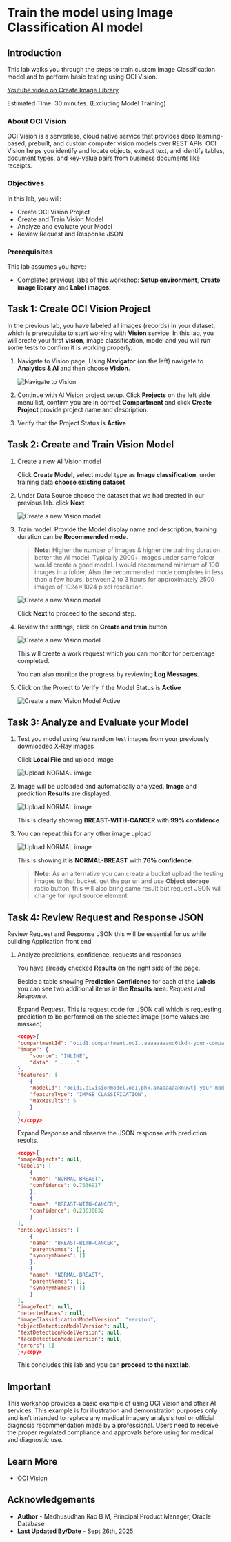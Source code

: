 # Train the model using Image Classification AI model

## Introduction

This lab walks you through the steps to train custom Image Classification model and to perform basic testing using OCI Vision.

[Youtube video on Create Image Library](youtube:Y3xsaFSwRmA:large)

Estimated Time: 30 minutes.  (Excluding Model Training)

### About OCI Vision

OCI Vision is a serverless, cloud native service that provides deep learning-based, prebuilt, and custom computer vision models over REST APIs. OCI Vision helps you identify and locate objects, extract text, and identify tables, document types, and key-value pairs from business documents like receipts.

### Objectives

In this lab, you will:
 
* Create OCI Vision Project
* Create and Train Vision Model
* Analyze and evaluate your Model
* Review Request and Response JSON

### Prerequisites

This lab assumes you have:

* Completed previous labs of this workshop: **Setup environment**, **Create image library** and **Label images**.

## Task 1: Create OCI Vision Project

In the previous lab, you have labeled all images (records) in your dataset, which is prerequisite to start working with **Vision** service. In this lab, you will create your first **vision**, image classification, model and you will run some tests to confirm it is working properly.

1. Navigate to Vision page, Using **Navigator** (on the left) navigate to **Analytics & AI** and then choose **Vision**.

    ![Navigate to Vision](images/vision-nav.png " ") 
    
 
2. Continue with AI Vision project setup. Click **Projects** on the left side menu list, confirm you are in correct **Compartment** and click **Create Project** provide project name and description.
 
3. Verify that the Project Status is **Active**
 
 
## Task 2: Create and Train Vision Model
 
1. Create a new AI Vision model
 
    Click **Create Model**, select model type as **Image classification**, under training data **choose existing dataset**

2. Under Data Source choose the dataset that we had created in our previous lab. click **Next**

    ![Create a new Vision model](images/select-data.png " ")

3. Train model. Provide the Model display name and description, training duration can be **Recommended mode**. 
    
    > **Note:** Higher the number of images & higher the training duration better the AI model. Typically 2000+ images under same folder would create a good model. I would recommend minimum of 100 images in a folder, Also the recommended mode completes in less than a few hours, between 2 to 3 hours for approximately 2500 images of 1024 × 1024 pixel resolution.  

    ![Create a new Vision model](images/train-model-bc.png " ")

    Click **Next** to proceed to the second step.

4. Review the settings, click on **Create and train** button

    ![Create a new Vision model](images/review-data.png " ")

    This will create a work request which you can monitor for percentage completed.
    
    You can also monitor the progress by reviewing **Log Messages**.

5. Click on the Project to Verify if the Model Status is **Active**

    ![Create a new Vision Model Active](images/model-live-active.png " ")
   
## Task 3: Analyze and Evaluate your Model

1. Test you model using few random test images from your previously downloaded X-Ray images 
 
    Click **Local File** and upload image

    ![Upload NORMAL image](images/bc-review-1.png " ")

2. Image will be uploaded and automatically analyzed. **Image** and prediction **Results** are displayed.  

     ![Upload NORMAL image](images/bc-review-2.png " ")

    This is clearly showing **BREAST\-WITH\-CANCER** with **99% confidence**
  
3. You can repeat this for any other image upload 

    ![Upload NORMAL image](images/bc-review-3.png " ")

    This is showing it is **NORMAL\-BREAST** with **76% confidence**.
 
    > **Note:**  As an alternative you can create a bucket upload the testing images to that bucket, get the par url and use **Object storage** radio button, this will also bring same result but request JSON will change for input source element.
 
## Task 4: Review Request and Response JSON

Review Request and Response JSON this will be essential for us while building Application front end

1. Analyze predictions, confidence, requests and responses

    You have already checked **Results** on the right side of the page. 

    Beside a table showing **Prediction Confidence** for each of the **Labels** you can see two additional items in the **Results** area: *Request* and *Response*.

    Expand *Request*. This is request code for JSON call which is requesting prediction to be performed on the selected image (some values are masked).

    ```json
    <copy>{
    "compartmentId": "ocid1.compartment.oc1..aaaaaaaaud6tkdn-your-comparment-ocid-4viqyneyroixcmj54u32q",
    "image": {
        "source": "INLINE",
        "data": "......"
    },
    "features": [
        {
        "modelId": "ocid1.aivisionmodel.oc1.phx.amaaaaaaknuwtj-your-model-id-yaxywphmazehr5ora75wq",
        "featureType": "IMAGE_CLASSIFICATION",
        "maxResults": 5
        }
    ]
    }</copy>
    ```

    Expand *Response* and observe the JSON response with prediction results.

    ```json
    <copy>{
    "imageObjects": null,
    "labels": [
        {
        "name": "NORMAL-BREAST",
        "confidence": 0.7636917
        },
        {
        "name": "BREAST-WITH-CANCER",
        "confidence": 0.23630832
        }
    ],
    "ontologyClasses": [
        {
        "name": "BREAST-WITH-CANCER",
        "parentNames": [],
        "synonymNames": []
        },
        {
        "name": "NORMAL-BREAST",
        "parentNames": [],
        "synonymNames": []
        }
    ],
    "imageText": null,
    "detectedFaces": null,
    "imageClassificationModelVersion": "version",
    "objectDetectionModelVersion": null,
    "textDetectionModelVersion": null,
    "faceDetectionModelVersion": null,
    "errors": []
    }</copy>
    ```

    This concludes this lab and you can **proceed to the next lab**.

## Important

This workshop provides a basic example of using OCI Vision and other AI services. This example is for illustration and demonstration purposes only and isn't intended to replace any medical imagery analysis tool or official diagnosis recommendation made by a professional. Users need to receive the proper regulated compliance and approvals before using for medical and diagnostic use.

## Learn More

* [OCI Vision](https://docs.oracle.com/en-us/iaas/vision/vision/using/home.htm)

## Acknowledgements

* **Author** - Madhusudhan Rao B M, Principal Product Manager, Oracle Database
* **Last Updated By/Date** - Sept 26th, 2025